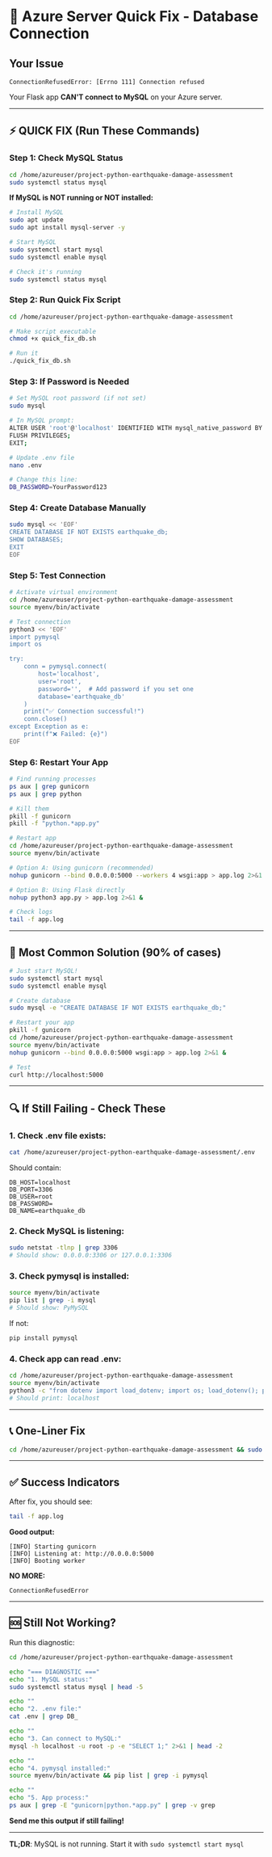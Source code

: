 # 🚀 Azure Server Quick Fix - Database Connection

## Your Issue
```
ConnectionRefusedError: [Errno 111] Connection refused
```

Your Flask app **CAN'T connect to MySQL** on your Azure server.

---

## ⚡ QUICK FIX (Run These Commands)

### Step 1: Check MySQL Status

```bash
cd /home/azureuser/project-python-earthquake-damage-assessment
sudo systemctl status mysql
```

**If MySQL is NOT running or NOT installed:**

```bash
# Install MySQL
sudo apt update
sudo apt install mysql-server -y

# Start MySQL
sudo systemctl start mysql
sudo systemctl enable mysql

# Check it's running
sudo systemctl status mysql
```

### Step 2: Run Quick Fix Script

```bash
cd /home/azureuser/project-python-earthquake-damage-assessment

# Make script executable
chmod +x quick_fix_db.sh

# Run it
./quick_fix_db.sh
```

### Step 3: If Password is Needed

```bash
# Set MySQL root password (if not set)
sudo mysql

# In MySQL prompt:
ALTER USER 'root'@'localhost' IDENTIFIED WITH mysql_native_password BY 'YourPassword123';
FLUSH PRIVILEGES;
EXIT;

# Update .env file
nano .env

# Change this line:
DB_PASSWORD=YourPassword123
```

### Step 4: Create Database Manually

```bash
sudo mysql << 'EOF'
CREATE DATABASE IF NOT EXISTS earthquake_db;
SHOW DATABASES;
EXIT
EOF
```

### Step 5: Test Connection

```bash
# Activate virtual environment
cd /home/azureuser/project-python-earthquake-damage-assessment
source myenv/bin/activate

# Test connection
python3 << 'EOF'
import pymysql
import os

try:
    conn = pymysql.connect(
        host='localhost',
        user='root',
        password='',  # Add password if you set one
        database='earthquake_db'
    )
    print("✅ Connection successful!")
    conn.close()
except Exception as e:
    print(f"❌ Failed: {e}")
EOF
```

### Step 6: Restart Your App

```bash
# Find running processes
ps aux | grep gunicorn
ps aux | grep python

# Kill them
pkill -f gunicorn
pkill -f "python.*app.py"

# Restart app
cd /home/azureuser/project-python-earthquake-damage-assessment
source myenv/bin/activate

# Option A: Using gunicorn (recommended)
nohup gunicorn --bind 0.0.0.0:5000 --workers 4 wsgi:app > app.log 2>&1 &

# Option B: Using Flask directly
nohup python3 app.py > app.log 2>&1 &

# Check logs
tail -f app.log
```

---

## 🎯 Most Common Solution (90% of cases)

```bash
# Just start MySQL!
sudo systemctl start mysql
sudo systemctl enable mysql

# Create database
sudo mysql -e "CREATE DATABASE IF NOT EXISTS earthquake_db;"

# Restart your app
pkill -f gunicorn
cd /home/azureuser/project-python-earthquake-damage-assessment
source myenv/bin/activate
nohup gunicorn --bind 0.0.0.0:5000 wsgi:app > app.log 2>&1 &

# Test
curl http://localhost:5000
```

---

## 🔍 If Still Failing - Check These

### 1. Check .env file exists:
```bash
cat /home/azureuser/project-python-earthquake-damage-assessment/.env
```

Should contain:
```env
DB_HOST=localhost
DB_PORT=3306
DB_USER=root
DB_PASSWORD=
DB_NAME=earthquake_db
```

### 2. Check MySQL is listening:
```bash
sudo netstat -tlnp | grep 3306
# Should show: 0.0.0.0:3306 or 127.0.0.1:3306
```

### 3. Check pymysql is installed:
```bash
source myenv/bin/activate
pip list | grep -i mysql
# Should show: PyMySQL
```

If not:
```bash
pip install pymysql
```

### 4. Check app can read .env:
```bash
cd /home/azureuser/project-python-earthquake-damage-assessment
source myenv/bin/activate
python3 -c "from dotenv import load_dotenv; import os; load_dotenv(); print(os.getenv('DB_HOST'))"
# Should print: localhost
```

---

## 📞 One-Liner Fix

```bash
cd /home/azureuser/project-python-earthquake-damage-assessment && sudo systemctl start mysql && sudo mysql -e "CREATE DATABASE IF NOT EXISTS earthquake_db;" && pkill -f gunicorn && source myenv/bin/activate && nohup gunicorn --bind 0.0.0.0:5000 wsgi:app > app.log 2>&1 & && sleep 2 && curl http://localhost:5000
```

---

## ✅ Success Indicators

After fix, you should see:
```bash
tail -f app.log
```

**Good output:**
```
[INFO] Starting gunicorn
[INFO] Listening at: http://0.0.0.0:5000
[INFO] Booting worker
```

**NO MORE:**
```
ConnectionRefusedError
```

---

## 🆘 Still Not Working?

Run this diagnostic:
```bash
cd /home/azureuser/project-python-earthquake-damage-assessment

echo "=== DIAGNOSTIC ==="
echo "1. MySQL status:"
sudo systemctl status mysql | head -5

echo ""
echo "2. .env file:"
cat .env | grep DB_

echo ""
echo "3. Can connect to MySQL:"
mysql -h localhost -u root -p -e "SELECT 1;" 2>&1 | head -2

echo ""
echo "4. pymysql installed:"
source myenv/bin/activate && pip list | grep -i pymysql

echo ""
echo "5. App process:"
ps aux | grep -E "gunicorn|python.*app.py" | grep -v grep
```

**Send me this output if still failing!**

---

**TL;DR**: MySQL is not running. Start it with `sudo systemctl start mysql`

